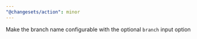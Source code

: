 ```yaml
---
"@changesets/action": minor
---
```


Make the branch name configurable with the optional `branch` input option
